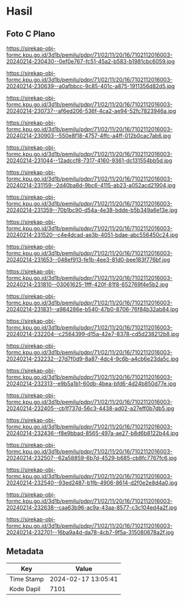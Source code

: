 # Hasil

## Foto C Plano

https://sirekap-obj-formc.kpu.go.id/3d1b/pemilu/pdpr/71/02/11/20/16/7102112016003-20240214-230430--0ef0e767-fc51-45a2-b583-b1981cbc6059.jpg

https://sirekap-obj-formc.kpu.go.id/3d1b/pemilu/pdpr/71/02/11/20/16/7102112016003-20240214-230639--a0afbbcc-9c85-401c-a875-1911356d82d5.jpg

https://sirekap-obj-formc.kpu.go.id/3d1b/pemilu/pdpr/71/02/11/20/16/7102112016003-20240214-230737--af6ed206-536f-4ca2-ae94-52fc7823946a.jpg

https://sirekap-obj-formc.kpu.go.id/3d1b/pemilu/pdpr/71/02/11/20/16/7102112016003-20240214-230903--550e8f18-4757-4ffc-a4ff-012b0cac7ab6.jpg

https://sirekap-obj-formc.kpu.go.id/3d1b/pemilu/pdpr/71/02/11/20/16/7102112016003-20240214-231044--12adccf8-7317-4160-9361-dc131554bb5d.jpg

https://sirekap-obj-formc.kpu.go.id/3d1b/pemilu/pdpr/71/02/11/20/16/7102112016003-20240214-231159--2d40ba8d-9bc6-4115-ab23-a052acd21904.jpg

https://sirekap-obj-formc.kpu.go.id/3d1b/pemilu/pdpr/71/02/11/20/16/7102112016003-20240214-231359--70b1bc90-d54a-4e38-bdde-b5b349a6e13e.jpg

https://sirekap-obj-formc.kpu.go.id/3d1b/pemilu/pdpr/71/02/11/20/16/7102112016003-20240214-231520--c4e4dcad-ae3b-4051-bdae-abc556450c24.jpg

https://sirekap-obj-formc.kpu.go.id/3d1b/pemilu/pdpr/71/02/11/20/16/7102112016003-20240214-231653--048ef913-fe1b-4ee3-81d0-bee183f776bf.jpg

https://sirekap-obj-formc.kpu.go.id/3d1b/pemilu/pdpr/71/02/11/20/16/7102112016003-20240214-231810--03061625-1fff-420f-81f8-652769f4e5b2.jpg

https://sirekap-obj-formc.kpu.go.id/3d1b/pemilu/pdpr/71/02/11/20/16/7102112016003-20240214-231831--a984286e-b540-47b0-8706-76f84b32ab84.jpg

https://sirekap-obj-formc.kpu.go.id/3d1b/pemilu/pdpr/71/02/11/20/16/7102112016003-20240214-232204--c2564399-d15a-42e7-8378-cd5d238212b8.jpg

https://sirekap-obj-formc.kpu.go.id/3d1b/pemilu/pdpr/71/02/11/20/16/7102112016003-20240214-232232--27d7f0d9-8a87-4dc4-9c6b-a4cb6e23da5c.jpg

https://sirekap-obj-formc.kpu.go.id/3d1b/pemilu/pdpr/71/02/11/20/16/7102112016003-20240214-232313--e9b5a1b1-60db-4bea-bfd6-4d24b850d77e.jpg

https://sirekap-obj-formc.kpu.go.id/3d1b/pemilu/pdpr/71/02/11/20/16/7102112016003-20240214-232405--cb1f737d-56c3-4438-ad02-a27eff0b7db5.jpg

https://sirekap-obj-formc.kpu.go.id/3d1b/pemilu/pdpr/71/02/11/20/16/7102112016003-20240214-232436--f8e9bbad-8565-497a-ae27-b8d6b8122b44.jpg

https://sirekap-obj-formc.kpu.go.id/3d1b/pemilu/pdpr/71/02/11/20/16/7102112016003-20240214-232507--62a58859-6b7d-4529-b685-cb8fc7767fc6.jpg

https://sirekap-obj-formc.kpu.go.id/3d1b/pemilu/pdpr/71/02/11/20/16/7102112016003-20240214-232540--93ed2487-b1fb-4906-8614-d2f0e2e8d4a0.jpg

https://sirekap-obj-formc.kpu.go.id/3d1b/pemilu/pdpr/71/02/11/20/16/7102112016003-20240214-232638--caa63b96-ac9a-43aa-8577-c3c104ed4a2f.jpg

https://sirekap-obj-formc.kpu.go.id/3d1b/pemilu/pdpr/71/02/11/20/16/7102112016003-20240214-232701--16ba9a4d-da78-4cb7-9f5a-315080678a2f.jpg


## Metadata

| Key        | Value               |
| ---------- | ------------------- |
| Time Stamp | 2024-02-17 13:05:41 |
| Kode Dapil | 7101                |



